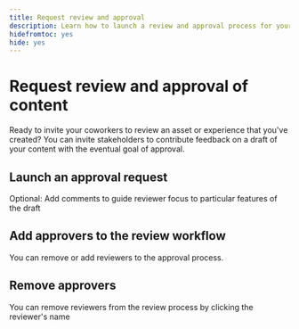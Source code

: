 ```yaml
---
title: Request review and approval
description: Learn how to launch a review and approval process for your asset.
hidefromtoc: yes
hide: yes
---
```


# Request review and approval of content

Ready to invite your coworkers to review an asset or experience that you've created? You can invite stakeholders to contribute feedback on a draft of your content with the eventual goal of approval.  

## Launch an approval request


Optional: Add comments to guide reviewer focus to particular features of the draft

## Add approvers to the review workflow

You can remove or add reviewers to the approval process. 

## Remove approvers

You can remove reviewers from the review process by clicking the reviewer's name 

